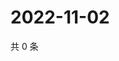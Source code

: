 # 2022-11-02

共 0 条

<!-- BEGIN WEIBO -->
<!-- 最后更新时间 Wed Nov 02 2022 15:17:37 GMT+0800 (China Standard Time) -->

<!-- END WEIBO -->

